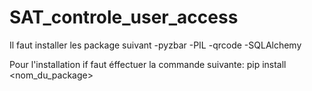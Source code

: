 # SAT_controle_user_access 
Il faut installer les package suivant 
-pyzbar 
-PIL
-qrcode 
-SQLAlchemy 

Pour l'installation if faut éffectuer la commande suivante: 
pip install <nom_du_package>
